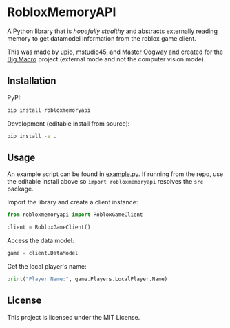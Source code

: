 # RobloxMemoryAPI

A Python library that is _hopefully stealthy_ and abstracts externally reading memory to get datamodel information from the roblox game client.

This was made by [upio](https://github.com/notpoiu), [mstudio45](https://github.com/mstudio45), and [Master Oogway](https://github.com/ActualMasterOogway) and created for the [Dig Macro](https://github.com/mstudio45/digmacro) project (external mode and not the computer vision mode).

## Installation

PyPI:

```bash
pip install robloxmemoryapi
```

Development (editable install from source):

```bash
pip install -e .
```

## Usage

An example script can be found in [example.py](example.py). If running from the repo, use the editable install above so `import robloxmemoryapi` resolves the `src` package.

Import the library and create a client instance:

```python
from robloxmemoryapi import RobloxGameClient

client = RobloxGameClient()
```

Access the data model:

```python
game = client.DataModel
```

Get the local player's name:

```python
print("Player Name:", game.Players.LocalPlayer.Name)
```

## License

This project is licensed under the MIT License.
